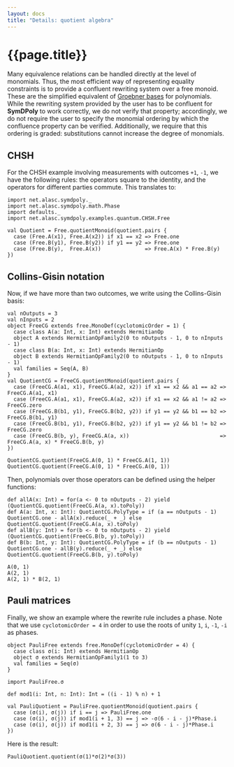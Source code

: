 ```yaml
---
layout: docs
title: "Details: quotient algebra"
---
```


# {{page.title}}

Many equivalence relations can be handled directly at the level of monomials. Thus, the most efficient way of representing equality constraints is to provide a confluent rewriting system over a free monoid. These are the simplified equivalent of [Groebner bases](https://en.wikipedia.org/wiki/Gr%C3%B6bner_basis) for polynomials. While the rewriting system provided by the user has to be confluent for **SymDPoly** to work correctly, we do not verify that property; accordingly, we do not require the user to specify the monomial ordering by which the confluence property can be verified. Additionally, we require that this ordering is graded: substitutions cannot increase the degree of monomials.

## CHSH
For the CHSH example involving measurements with outcomes `+1`, `-1`, we have the following rules: the operators square to the identity, and the operators for different parties commute. This translates to:

```tut:silent
import net.alasc.symdpoly._
import net.alasc.symdpoly.math.Phase
import defaults._
import net.alasc.symdpoly.examples.quantum.CHSH.Free

val Quotient = Free.quotientMonoid(quotient.pairs {
  case (Free.A(x1), Free.A(x2)) if x1 == x2 => Free.one
  case (Free.B(y1), Free.B(y2)) if y1 == y2 => Free.one
  case (Free.B(y),  Free.A(x))              => Free.A(x) * Free.B(y)
})
```

## Collins-Gisin notation

Now, if we have more than two outcomes, we write using the Collins-Gisin basis:
```tut:silent
val nOutputs = 3
val nInputs = 2
object FreeCG extends free.MonoDef(cyclotomicOrder = 1) {
  case class A(a: Int, x: Int) extends HermitianOp
  object A extends HermitianOpFamily2(0 to nOutputs - 1, 0 to nInputs - 1)
  case class B(a: Int, x: Int) extends HermitianOp
  object B extends HermitianOpFamily2(0 to nOutputs - 1, 0 to nInputs - 1)
  val families = Seq(A, B)
}
val QuotientCG = FreeCG.quotientMonoid(quotient.pairs {
  case (FreeCG.A(a1, x1), FreeCG.A(a2, x2)) if x1 == x2 && a1 == a2 => FreeCG.A(a1, x1)
  case (FreeCG.A(a1, x1), FreeCG.A(a2, x2)) if x1 == x2 && a1 != a2 => FreeCG.zero
  case (FreeCG.B(b1, y1), FreeCG.B(b2, y2)) if y1 == y2 && b1 == b2 => FreeCG.B(b1, y1)
  case (FreeCG.B(b1, y1), FreeCG.B(b2, y2)) if y1 == y2 && b1 != b2 => FreeCG.zero
  case (FreeCG.B(b, y), FreeCG.A(a, x))                             => FreeCG.A(a, x) * FreeCG.B(b, y)
})
```
```tut
QuotientCG.quotient(FreeCG.A(0, 1) * FreeCG.A(1, 1))
QuotientCG.quotient(FreeCG.A(0, 1) * FreeCG.A(0, 1))
```

Then, polynomials over those operators can be defined using the helper functions:
```tut:silent
def allA(x: Int) = for(a <- 0 to nOutputs - 2) yield (QuotientCG.quotient(FreeCG.A(a, x).toPoly))
def A(a: Int, x: Int): QuotientCG.PolyType = if (a == nOutputs - 1) QuotientCG.one - allA(x).reduce(_ + _) else QuotientCG.quotient(FreeCG.A(a, x).toPoly)
def allB(y: Int) = for(b <- 0 to nOutputs - 2) yield (QuotientCG.quotient(FreeCG.B(b, y).toPoly))
def B(b: Int, y: Int): QuotientCG.PolyType = if (b == nOutputs - 1) QuotientCG.one - allB(y).reduce(_ + _) else QuotientCG.quotient(FreeCG.B(b, y).toPoly)
```

```tut
A(0, 1)
A(2, 1)
A(2, 1) * B(2, 1)
```


## Pauli matrices

Finally, we show an example where the rewrite rule includes a phase.
Note that we use `cyclotomicOrder = 4` in order to use the roots of unity `1`, `i`, `-1`, `-i` as phases.
```tut:silent
object PauliFree extends free.MonoDef(cyclotomicOrder = 4) {
  case class σ(i: Int) extends HermitianOp
  object σ extends HermitianOpFamily1(1 to 3)
  val families = Seq(σ)
}

import PauliFree.σ

def mod1(i: Int, n: Int): Int = ((i - 1) % n) + 1

val PauliQuotient = PauliFree.quotientMonoid(quotient.pairs {
  case (σ(i), σ(j)) if i == j => PauliFree.one
  case (σ(i), σ(j)) if mod1(i + 1, 3) == j => -σ(6 - i - j)*Phase.i
  case (σ(i), σ(j)) if mod1(i + 2, 3) == j => σ(6 - i - j)*Phase.i
})
```
Here is the result:
```tut
PauliQuotient.quotient(σ(1)*σ(2)*σ(3))
```
